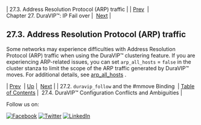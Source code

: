| 27.3. Address Resolution Protocol (ARP) traffic |
| [Prev](cluster.config.mmove.php)  | Chapter 27. DuraVIP™: IP Fail over |  [Next](cluster.duravip.conflict.php) |

## 27.3. Address Resolution Protocol (ARP) traffic

Some networks may experience difficulties with Address Resolution Protocol (ARP) traffic when using the DuraVIP™ clustering feature. If you are experiencing ARP-related issues, you can set `arp_all_hosts` = `false` in the cluster stanza to limit the scope of the ARP traffic generated by DuraVIP™ moves. For additional details, see [arp_all_hosts](modules.cluster.php#option.arp_all_hosts) .

| [Prev](cluster.config.mmove.php)  | [Up](cluster.config.duravip.php) |  [Next](cluster.duravip.conflict.php) |
| 27.2. `duravip_follow` and the #mmove Binding  | [Table of Contents](index.php) |  27.4. DuraVIP™ Configuration Conflicts and Ambiguities |

Follow us on:

[![Facebook](https://support.messagesystems.com/images/icon-facebook.png)](http://www.facebook.com/messagesystems) [![Twitter](https://support.messagesystems.com/images/icon-twitter.png)](http://twitter.com/#!/MessageSystems) [![LinkedIn](https://support.messagesystems.com/images/icon-linkedin.png)](http://www.linkedin.com/company/message-systems)